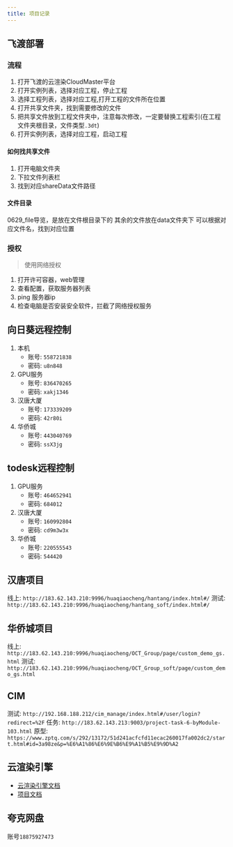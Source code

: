 ```yaml
---
title: 项目记录
---
```


## 飞渡部署

### 流程

1. 打开飞渡的云渲染CloudMaster平台
2. 打开实例列表，选择对应工程，停止工程
3. 选择工程列表，选择对应工程,打开工程的文件所在位置
4. 打开共享文件夹，找到需要修改的文件
5. 把共享文件放到工程文件夹中，注意每次修改，一定要替换工程索引(在工程文件夹根目录，文件类型`.3dt`)
6. 打开实例列表，选择对应工程，启动工程

#### 如何找共享文件

1. 打开电脑文件夹
2. 下拉文件列表栏
3. 找到对应shareData文件路径

#### 文件目录

0629_file导览，是放在文件根目录下的
其余的文件放在data文件夹下
可以根据对应文件名，找到对应位置

### 授权

> 使用网络授权

1. 打开许可容器，web管理
2. 查看配置，获取服务器列表
3. ping 服务器ip
4. 检查电脑是否安装安全软件，拦截了网络授权服务

## 向日葵远程控制

1. 本机
   - 账号: `558721838`
   - 密码: `u8n848`
2. GPU服务
   - 账号: `836470265`
   - 密码: `xakj1346`
3. 汉唐大厦
   - 账号: `173339209`
   - 密码: `42r80i`
4. 华侨城
   - 账号: `443040769`
   - 密码: `ssX3jg`

## todesk远程控制

1. GPU服务
   - 账号: `464652941`
   - 密码: `684012`
2. 汉唐大厦
   - 账号: `160992804`
   - 密码: `cd9m3w3x`
3. 华侨城
   - 账号: `220555543`
   - 密码: `544420`

## 汉唐项目

线上: `http://183.62.143.210:9996/huaqiaocheng/hantang/index.html#/`
测试: `http://183.62.143.210:9996/huaqiaocheng/hantang_soft/index.html#/`

## 华侨城项目

线上: `http://183.62.143.210:9996/huaqiaocheng/OCT_Group/page/custom_demo_gs.html`
测试: `http://183.62.143.210:9996/huaqiaocheng/OCT_Group_soft/page/custom_demo_gs.html`

## CIM

测试: `http://192.168.188.212/cim_manage/index.html#/user/login?redirect=%2F`
任务: `http://183.62.143.213:9003/project-task-6-byModule-103.html`
原型: `https://www.zptq.com/s/292/13172/51d241acfcfd11ecac260017fa002dc2/start.html#id=3a98ze&p=%E6%A1%86%E6%9E%B6%E9%A1%B5%E9%9D%A2`

## 云渲染引擎

- [云渲染引擎文档](http://192.168.188.44:3000/#/summarize)
- [项目文档](https://docs.qq.com/sheet/DSlJzVFlpUGZ0YlZr?rtkey=3cb961871c4e53c47032e7606fBWo1)

## 夸克网盘

账号`18875927473`
